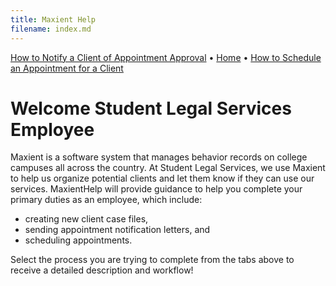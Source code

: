 ```yaml
---
title: Maxient Help
filename: index.md 
--- 
```

[How to Notify a Client of Appointment Approval](https://hicketay.github.io/How-to-Notify-a-Client-of-Appointment-Approval/)        • [Home](https://hicketay.github.io/MaxientHelp/) • [How to Schedule an Appointment for a Client](https://hicketay.github.io/How-to-Schedule-an-Appointment-for-a-Client/)  
# Welcome Student Legal Services Employee

Maxient is a software system that manages behavior records on college campuses all across the country. At Student Legal Services, we use Maxient to help us organize potential clients and let them know if they can use our services. MaxientHelp will provide guidance to help you complete your primary duties as an employee, which include:

- creating new client case files,
- sending appointment notification letters, and
- scheduling appointments.

Select the process you are trying to complete from the tabs above to receive a detailed description and workflow!
